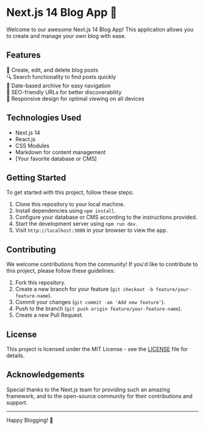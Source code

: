 # Next.js 14 Blog App 🚀

Welcome to our awesome Next.js 14 Blog App! This application allows you to create and manage your own blog with ease.

## Features

📝 Create, edit, and delete blog posts  
🔍 Search functionality to find posts quickly  
📅 Date-based archive for easy navigation  
🔗 SEO-friendly URLs for better discoverability  
🎨 Responsive design for optimal viewing on all devices

## Technologies Used

- Next.js 14
- React.js
- CSS Modules
- Markdown for content management
- [Your favorite database or CMS]

## Getting Started

To get started with this project, follow these steps:

1. Clone this repository to your local machine.
2. Install dependencies using `npm install`.
3. Configure your database or CMS according to the instructions provided.
4. Start the development server using `npm run dev`.
5. Visit `http://localhost:3000` in your browser to view the app.

## Contributing

We welcome contributions from the community! If you'd like to contribute to this project, please follow these guidelines:

1. Fork this repository.
2. Create a new branch for your feature (`git checkout -b feature/your-feature-name`).
3. Commit your changes (`git commit -am 'Add new feature'`).
4. Push to the branch (`git push origin feature/your-feature-name`).
5. Create a new Pull Request.

## License

This project is licensed under the MIT License - see the [LICENSE](LICENSE) file for details.

## Acknowledgements

Special thanks to the Next.js team for providing such an amazing framework, and to the open-source community for their contributions and support.

---

Happy Blogging! 🎉

